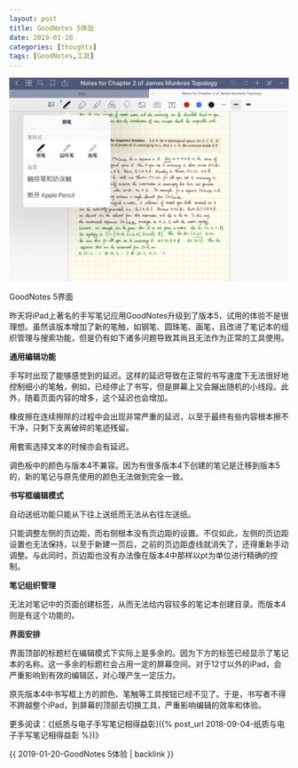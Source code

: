 ```yaml
---
layout: post
title: GoodNotes 5体验
date: 2019-01-20
categories: [thoughts]
tags: [GoodNotes,工具]
---
```


![](/figures/p57534466.jpg)

GoodNotes 5界面

昨天将iPad上著名的手写笔记应用GoodNotes升级到了版本5，试用的体验不是很理想。虽然该版本增加了新的笔触，如钢笔、圆珠笔、画笔，且改进了笔记本的组织管理与搜索功能，但是仍有如下诸多问题导致其尚且无法作为正常的工具使用。

**通用编辑功能** 

手写时出现了能够感觉到的延迟。这样的延迟导致在正常的书写速度下无法很好地控制细小的笔触，例如，已经停止了书写，但是屏幕上又会蹦出随机的小线段。此外，随着页面内容的增多，这个延迟也会增加。

橡皮擦在连续擦除的过程中会出现非常严重的延迟，以至于最终有些内容根本擦不干净，只剩下支离破碎的笔迹残留。

用套索选择文本的时候亦会有延迟。

调色板中的颜色与版本4不兼容。因为有很多版本4下创建的笔记是迁移到版本5的，新的笔记与原先使用的颜色无法做到完全一致。

**书写框编辑模式** 

自动送纸功能只能从下往上送纸而无法从右往左送纸。

只能调整左侧的页边距，而右侧根本没有页边距的设置。不仅如此，左侧的页边距设置也无法保持，以至于新建一页后，之前的页边距虚线就消失了，还得重新手动调整。与此同时，页边距也没有办法像在版本4中那样以pt为单位进行精确的控制。

**笔记组织管理** 

无法对笔记中的页面创建标签，从而无法给内容较多的笔记本创建目录。而版本4则是有这个功能的。

**界面安排** 

界面顶部的标题栏在编辑模式下实际上是多余的。因为下方的标签已经显示了笔记本的名称。这一多余的标题栏会占用一定的屏幕空间。对于12寸以外的iPad，会严重影响到有效的编辑区，对心理产生一定压力。

原先版本4中书写框上方的颜色、笔触等工具按钮已经不见了。于是，书写者不得不跨越整个iPad，到屏幕的顶部去切换工具，严重影响编辑的效率和体验。

更多阅读：《[纸质与电子手写笔记相得益彰]({% post_url 2018-09-04-纸质与电子手写笔记相得益彰 %})》

{{ 2019-01-20-GoodNotes 5体验 | backlink }}
